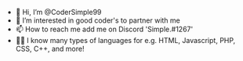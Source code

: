 - 👋 Hi, I’m @CoderSimple99
- 👀 I’m interested in good coder's to partner with me
- 📫 How to reach me add me on Discord 'Simple.#1267'
- 👨‍💻 I know many types of languages for e.g. HTML, Javascript, PHP, CSS, C++, and more!

<!---
CoderSimple99/CoderSimple99 is a ✨ special ✨ repository because its `README.md` (this file) appears on your GitHub profile.
You can click the Preview link to take a look at your changes.
--->
